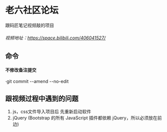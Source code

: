 # 老六社区论坛
跟码匠笔记视频敲的项目
###### 视频地址：https://space.bilibili.com/406041527/
## 命令
#### 不修改备注提交
·git commit --amend --no-edit
## 跟视频过程中遇到的问题
 1. js，css文件导入项目后  先重新启动软件 
 2. jQuery (Bootstrap 的所有 JavaScript 插件都依赖 jQuery，所以必须放在前边)

